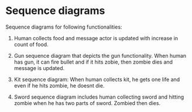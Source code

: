 # Sequence diagrams

Sequence diagrams for following functionalities:

1) Human collects food and message actor is updated with increase in count of food.

2) Gun sequence diagram that depicts the gun functionality. When human has gun, it can fire bullet and if it hits zobie, then zombie dies and message is updated.

3) Kit sequence diagram: When human collects kit, he gets one life and even if he hits zombie, he doesnt die. 

4) Sword sequence diagram includes human collecting sword and hitting zombie when he has two parts of sword. Zombied then dies.


